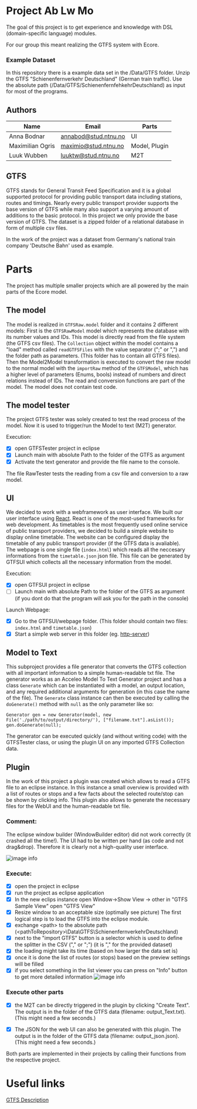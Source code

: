 # Project Ab Lw Mo

The goal of this project is to get experience and knowledge with DSL (domain-specific language) modules.

For our group this meant realizing the GTFS system with Ecore.

### Example Dataset
In this repository there is a example data set in the /Data/GTFS folder. Unzip the GTFS "Schienenfernverkehr Deutschland" (German train traffic).
Use the absolute path (<some path>/Data/GTFS/SchienenfernfehkehrDeutschland) as input for most of the programs.

## Authors

| Name        | Email    | Parts |
|--------------|-----------|------------|
| Anna Bodnar |  annabod@stud.ntnu.no     | UI        |
| Maximilian Ogris      | maximio@stud.ntnu.no  | Model, Plugin       |
| Luuk Wubben | luuktw@stud.ntnu.no | M2T |

## GTFS
GTFS stands for General Transit Feed Specification and it is a global supported protocol for providing public transport data including stations, routes and timings.
Nearly every public transport provider supports the base version of GTFS while many also support a varying amount of additions to the basic protocol. In this project we only provide the base version of GTFS.
The dataset is a zipped folder of a relational database in form of multiple csv files. 

In the work of the project was a dataset from Germany's national train company 'Deutsche Bahn' used as example.

# Parts
The project has multiple smaller projects which are all powered by the main parts of the Ecore model.

## The model
The model is realized in `GTFSRaw.model` folder and it contains 2 different models:
First is the `GTFSRawModel` model which represents the database with its number values and IDs. This model is directly read from the file system (the GTFS csv files).
The `Collection` object within the model contains a "load" method called `readGTFSFiles` with the value separator (";" or ",") and the folder path as parameters. (This folder has to contain all GTFS files).
Then the Model2Model transformation is executed to convert the raw model to the normal model with the `importRaw` method of the `GTFSModel`, which has a higher level of parameters (Enums, bools) instead of numbers and direct relations instead of IDs.
The read and conversion functions are part of the model.
The model does not contain test code.

## The model tester
The project GTFS tester was solely created to test the read process of the model. Now it is used to trigger/run the Model to text (M2T) generator.

Execution:
-  [x] open GTFSTester project in eclipse
-  [x] Launch main with absolute Path to the folder of the GTFS as argument
-  [x] Activate the text generator and provide the file name to the console.

The file RawTester tests the reading from a csv file and conversion to a raw model.

## UI
We decided to work with a webframework as user interface.
We built our user interface using [React](https://reactjs.org/). React is one of the most-used frameworks for web development. As timetables is the most frequently used online service of public transport providers, we decided to build a simple website to display online timetable. The website can be configured display the timetable of any public transport provider (if the GTFS data is avaliable). The webpage is one single file (`index.html`) which reads all the neccesary informations from the `timetable.json` json file. This file can be generated by GTFSUI which collects all the necessary information from the model.


Execution:
-  [x] open GTFSUI project in eclipse
-  [ ] Launch main with absolute Path to the folder of the GTFS as argument (if you dont do that the program will ask you for the path in the console)
  
Launch Webpage:
-  [x] Go to the GTFSUI/webpage folder. (This folder should contain two files: `index.html` and `timetable.json`)
-  [x] Start a simple web server in this folder (eg. [http-server](https://www.npmjs.com/package/http-server))

## Model to Text
This subproject provides a file generator that converts the GTFS collection with all important information to a simple human-readable txt file. The generator works as an Acceleo Model To Text Generator project and has a class `Generate` which can be instantiated with a model, an output location, and any required additional arguments for generation (in this case the name of the file). The `Generate` class instance can then be executed by calling the `doGenerate()` method with `null` as the only parameter like so:

```
Generator gen = new Generator(model, new File('./path/to/output/directory/'), ["filename.txt"].asList());
gen.doGenerate(null);
```

The generator can be executed quickly (and without writing code) with the GTFSTester class, or using the plugin UI on any imported GTFS Collection data.

## Plugin
In the work of this project a plugin was created which allows to read a GTFS file to an eclipse instance.
In this instance a small overview is provided with a list of routes or stops and a few facts about the selected route/stop can be shown by clicking info.
This plugin also allows to generate the necessary files for the WebUI and the human-readable txt file.

### Comment: 
The eclipse window builder (WindowBuilder editor) did not work correctly (it crashed all the time!). The UI had to be written per hand (as code and not drag&drop).
Therefore it is clearly not a high-quality user interface.

![image info](./Pictures/Plugin.PNG)


### Execute: 
- [x] open the project in eclipse
- [x] run the project as eclipse application
- [x] In the new eclips instance open Window->Show View -> other  in "GTFS Sample View" open "GTFS View"
- [x] Resize window to an acceptable size (optimally see picture)
The first logical step is to load the GTFS into the eclipse module.
- [x] exchange \<path> to the absolute path 
(\<pathToRepository>\Data\GTFS\SchienenfernverkehrDeutschland\)
- [x] next to the "import GTFS" button is a selector which is used to define the splitter in the CSV ("," or ";") (it is "," for the provided dataset)
- [x] the loading might take its time (based on how larger the data set is) 
- [x] once it is done the list of routes (or stops) based on the preview settings will be filled
- [x] if you select something in the list viewer you can press on "Info" button to get more detailed information
![image info](./Pictures/PluginWithData.PNG)

### Execute other parts
- [x] the M2T can be directly triggered in the plugin by clicking "Create Text". The output is in the folder of the GTFS data (filename: output_Text.txt). (This might need a few seconds.) 

- [x] The JSON for the web UI can also be generated with this plugin. 
The output is in the folder of the GTFS data (filename: output_json.json). (This might need a few seconds.) 

Both parts are implemented in their projects by calling their functions from the respective project.

# Useful links
[GTFS Description](https://developers.google.com/transit/gtfs/reference#routestxt)

